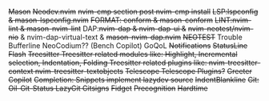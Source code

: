 ~~Mason~~
    ~~Neodev.nvim~~
        ~~nvim-cmp section post nvim-cmp install~~
    ~~LSP:lspconfig & mason-lspconfig.nvim~~
    ~~FORMAT: conform & mason-conform~~
    ~~LINT:nvim-lint & mason-nvim-lint~~
    DAP:~~nvim-dap & nvim-dap-ui &~~ ~~nvim-neotest/nvim-nio~~ & nvim-dap-virtual-text & ~~mason-nvim-dap.nvim~~
~~NEOTEST~~
Trouble
Bufferline
NeoCodium?? (Bench Copilot)
GoQoL
~~Notifications~~
~~StatusLine~~
~~Flash~~
~~Treesitter
    Treesitter related modules like:
    Highlight, Incremental selection, Indentation, Folding
    Treesitter related plugins like:
    nvim-treesitter-context
    nvim-treesitter-textobjects~~
~~Telescope
    Telescope Plugins?~~
~~Greeter~~
~~Copilot~~
~~Completion:
    Snippets
    implement lazydev source~~
~~IndentBlankline~~
~~Git:
    Oil-Git-Status
    LazyGit
    Gitsigns~~
~~Fidget~~
~~Precognition~~
~~Hardtime~~
